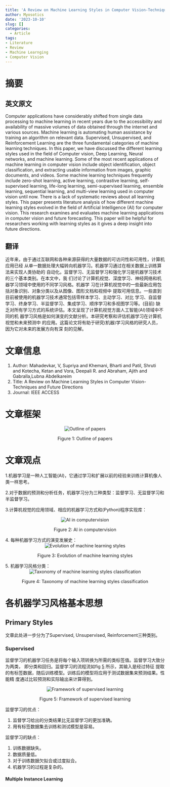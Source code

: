 ```yaml
---
title: 'A Review on Machine Learning Styles in Computer Vision-Techniques and Future Directions'
author: Myosotics
date: '2023-10-10'
slug: []
categories:
  - Article
tags: 
- Literature
- Review
- Machine Learnging
- Computer Vision
---
```


# 摘要

## 英文原文

Computer applications have considerably shifted from single data processing to
machine learning in recent years due to the accessibility and availability of
massive volumes of data obtained through the internet and various sources. 
Machine learning is automating human assistance by training an algorithm on 
relevant data. Supervised, Unsupervised, and Reinforcement Learning are the three
fundamental categories of machine learning techniques. In this paper, we have 
discussed the different learning styles used in the field of Computer vision, 
Deep Learning, Neural networks, and machine learning. Some of the most recent 
applications of machine learning in computer vision include object identification,
object classification, and extracting usable information from images, graphic 
documents, and videos. Some machine learning techniques frequently include 
zero-shot learning, active learning, contrastive learning, self-supervised 
learning, life-long learning, semi-supervised learning, ensemble learning, 
sequential learning, and multi-view learning used in computer vision until now. 
There is a lack of systematic reviews about all learning styles. This paper
presents literature analysis of how different machine learning styles evolved in
the field of Artificial Intelligence (AI) for computer vision. This research 
examines and evaluates machine learning applications in computer vision and future forecasting. This paper will be helpful for researchers working with learning 
styles as it gives a deep insight into future directions.

## 翻译

近年来，由于通过互联网和各种来源获得的大量数据的可访问性和可用性，计算机应用已经
从单一数据处理大幅转向机器学习。机器学习通过在相关数据上训练算法来实现人类协助的
自动化。监督学习、无监督学习和强化学习是机器学习技术的三个基本类别。在本文中，我
们讨论了计算机视觉、深度学习、神经网络和机器学习领域中使用的不同学习风格。机器学
习在计算机视觉中的一些最新应用包括对象识别、对象分类以及从图像、图形文档和视频中
提取可用信息。一些直到目前被使用的机器学习技术通常包括零样本学习、主动学习、对比
学习、自监督学习、终身学习、半监督学习、集成学习、顺序学习和多视图学习等。(目前)
缺乏对所有学习方式的系统评估。本文呈现了计算机视觉方面人工智能(AI)领域中不同的机
器学习风格是如何演变的文献分析。本研究考察和评估机器学习在计算机视觉和未来预测中
的应用。这篇论文将有助于研究(机器)学习风格的研究人员，因为它对未来的发展方向有深
刻的见解。

# 文章信息

1. Author: Mahadevkar, V, Supriya and Khemani, Bharti and Patil, Shruti and Kotecha, 
Ketan and Vora, Deepali R. and Abraham, Ajith and Gabralla,Lubna Abdelkareim   
2. Title: A Review on Machine Learning Styles in Computer Vision-Techniques and Future Directions  
3. Journal: IEEE ACCESS  

# 文章框架

<div class="figure" style="text-align: center">
<img src="images/outlineofpapers.png" alt="Outline of papers"  />
<p class="caption"><span id="fig:outlineofpapers"></span>Figure 1: Outline of papers</p>
</div>

# 文章观点

1.机器学习是一种人工智能(AI)，它通过学习和扩展以前的经验来训练计算机像人类一样思考。

2.对于数据的预测和分析任务，机器学习分为三种类型：监督学习、无监督学习和半监督学习。

3.计算机视觉的应用领域、相应的机器学习方式和(Python)程序实现库：
<div class="figure" style="text-align: center">
<img src="images/AIincomputervision.png" alt="AI in computervision"  />
<p class="caption"><span id="fig:AIincomputervision"></span>Figure 2: AI in computervision</p>
</div>
4. 每种机器学习方式的演变发展史：
<div class="figure" style="text-align: center">
<img src="images/evolutionML.png" alt="Evolution of machine learning styles"  />
<p class="caption"><span id="fig:evolutionML"></span>Figure 3: Evolution of machine learning styles</p>
</div>
5. 机器学习风格分类：
<div class="figure" style="text-align: center">
<img src="images/MLtaxonomy.png" alt="Taxonomy of machine learning styles classification"  />
<p class="caption"><span id="fig:MLtaxonomy"></span>Figure 4: Taxonomy of machine learning styles classification</p>
</div>

# 各机器学习风格基本思想

## Primary Styles

文章此处进一步分为了Supervised, Unsupervised, Reinforcement三种类别。

### Supervised

监督学习的机器学习任务是将每个输入项转换为所需的类标签值。监督学习大致分为两类，
即分类和回归。监督学习的流程流如fig <a href="#fig:supervised">5</a> 所示，其输入是经过特征
提取的有标签数据，随后训练模型。训练后的模型将应用于测试数据集来预测结果。性能精
度通过比较预测和实际输出来计算得到。
<div class="figure" style="text-align: center">
<img src="images/supervised.png" alt="Framework of supervised learning"  />
<p class="caption"><span id="fig:supervised"></span>Figure 5: Framework of supervised learning</p>
</div>
监督学习的优点： 

1. 监督学习给出的分类结果比无监督学习的更加准确。
2. 用有标签数据集去训练和测试模型是容易。

监督学习的缺点：

1. 训练数据缺失。
2. 数据质量低。
3. 对于训练数据欠拟合或过度拟合。
4. 机器学习的过程是复杂的。

#### Multiple Instance Learning





